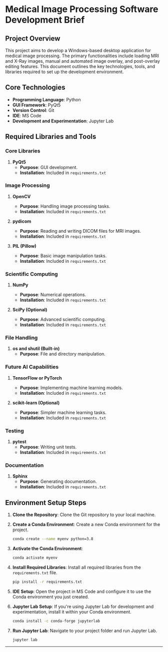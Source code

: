 # Medical Image Processing Software Development Brief

## Project Overview

This project aims to develop a Windows-based desktop application for medical image processing. The primary functionalities include loading MRI and X-Ray images, manual and automated image overlay, and post-overlay editing features. This document outlines the key technologies, tools, and libraries required to set up the development environment.

## Core Technologies

- **Programming Language**: Python
- **GUI Framework**: PyQt5
- **Version Control**: Git
- **IDE**: MS Code
- **Development and Experimentation**: Jupyter Lab

## Required Libraries and Tools

### Core Libraries

1. **PyQt5**
    - **Purpose**: GUI development.
    - **Installation**: Included in `requirements.txt`

### Image Processing

1. **OpenCV**
    - **Purpose**: Handling image processing tasks.
    - **Installation**: Included in `requirements.txt`

2. **pydicom**
    - **Purpose**: Reading and writing DICOM files for MRI images.
    - **Installation**: Included in `requirements.txt`

3. **PIL (Pillow)**
    - **Purpose**: Basic image manipulation tasks.
    - **Installation**: Included in `requirements.txt`

### Scientific Computing

1. **NumPy**
    - **Purpose**: Numerical operations.
    - **Installation**: Included in `requirements.txt`

2. **SciPy (Optional)**
    - **Purpose**: Advanced scientific computing.
    - **Installation**: Included in `requirements.txt`

### File Handling

1. **os and shutil (Built-in)**
    - **Purpose**: File and directory manipulation.

### Future AI Capabilities

1. **TensorFlow or PyTorch**
    - **Purpose**: Implementing machine learning models.
    - **Installation**: Included in `requirements.txt`

2. **scikit-learn (Optional)**
    - **Purpose**: Simpler machine learning tasks.
    - **Installation**: Included in `requirements.txt`

### Testing

1. **pytest**
    - **Purpose**: Writing unit tests.
    - **Installation**: Included in `requirements.txt`

### Documentation

1. **Sphinx**
    - **Purpose**: Generating documentation.
    - **Installation**: Included in `requirements.txt`

## Environment Setup Steps

1. **Clone the Repository**: Clone the Git repository to your local machine.

2. **Create a Conda Environment**: Create a new Conda environment for the project.
    ```bash
    conda create --name myenv python=3.8
    ```

3. **Activate the Conda Environment**:
    ```bash
    conda activate myenv
    ```

4. **Install Required Libraries**: Install all required libraries from the `requirements.txt` file.
    ```bash
    pip install -r requirements.txt
    ```

5. **IDE Setup**: Open the project in MS Code and configure it to use the Conda environment you just created.

6. **Jupyter Lab Setup**: If you're using Jupyter Lab for development and experimentation, install it within your Conda environment.
    ```bash
    conda install -c conda-forge jupyterlab
    ```

7. **Run Jupyter Lab**: Navigate to your project folder and run Jupyter Lab.
    ```bash
    jupyter lab
    ```

---
